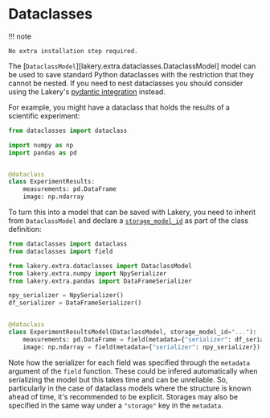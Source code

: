 # Dataclasses

!!! note

    No extra installation step required.

The [`DataclassModel`][lakery.extra.dataclasses.DataclassModel] model can be used to
save standard Python dataclasses with the restriction that they cannot be nested. If you
need to nest dataclasses you should consider using the Lakery's
[pydantic integration](../integrations/pydantic.md) instead.

For example, you might have a dataclass that holds the results of a scientific
experiment:

```python
from dataclasses import dataclass

import numpy as np
import pandas as pd


@dataclass
class ExperimentResults:
    measurements: pd.DataFrame
    image: np.ndarray
```

To turn this into a model that can be saved with Lakery, you need to inherit from
`DataclassModel` and declare a [`storage_model_id`](#storage-model-ids) as part of the
class definition:

```python
from dataclasses import dataclass
from dataclasses import field

from lakery.extra.dataclasses import DataclassModel
from lakery.extra.numpy import NpySerializer
from lakery.extra.pandas import DataFrameSerializer

npy_serializer = NpySerializer()
df_serializer = DataFrameSerializer()


@dataclass
class ExperimentResultsModel(DataclassModel, storage_model_id="..."):
    measurements: pd.DataFrame = field(metadata={"serializer": df_serializer})
    image: np.ndarray = field(metadata={"serializer": npy_serializer})
```

Note how the serializer for each field was specified through the `metadata` argument of
the `field` function. These could be infered automatically when serializing the model
but this takes time and can be unreliable. So, particularly in the case of dataclass
models where the structure is known ahead of time, it's recommended to be explicit.
Storages may also be specified in the same way under a `"storage"` key in the
`metadata`.
